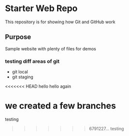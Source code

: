 # Starter Web Repo

This repository is for showing how Git and GitHub work

## Purpose

Sample website with plenty of files for demos

### testing diff areas of git

* git local
* git staging

<<<<<<< HEAD
hello
hello again

we created a few branches
=======
testing
>>>>>>> 6791227... testing
